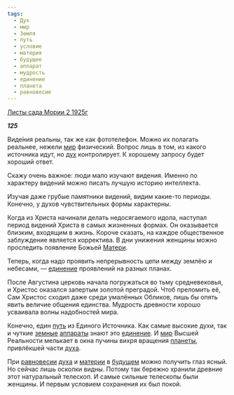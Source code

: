 ```yaml
---
tags:
  - Дух
  - мир
  - Земля
  - путь
  - условие
  - материя
  - будущее
  - аппарат
  - мудрость
  - единение
  - планета
  - равновесие
---
```

[Листы сада Мории 2 1925г](https://127.0.0.1:4002/agni/1925)

___125___

Виде́ния реальны, так же как фототелефон. Можно их полагать реальнее, нежели [мир](../../../tags/#мир) физический. Вопрос лишь в том, из какого источника идут, но [дух](../../../tags/#Дух) контролирует. К хорошему запросу будет хороший ответ.   

Скажу очень важное: люди мало изучают видения. Именно по характеру видений можно писать лучшую историю интеллекта.   

Изучая даже грубые памятники видений, видим какие-то периоды. Конечно, у духов чувствительных формы характерны.   

Когда из Христа начинали делать недосягаемого идола, наступал период видений Христа в самых жизненных формах. Он оказывается близким, входящим в жизнь. Короче сказать, на каждое общественное заблуждение является корректива. В дни унижения женщины можно проследить появление Божьей [Матери](../../../tags/#материя).   

Теперь, когда надо проявить непрерывность цепи между землёю и небесами, — [единение](../../../tags/#единение) проявлений на разных планах.   

После Августина церковь начала погружаться во тьму средневековья, и Христос оказался запертым золотой преградой. Чтоб преломить её, Сам Христос сходил даже среди умалённых Обликов, лишь бы опять явить величие общения единства. Мудрость древности хорошо усваивала волны надобностей мира.   

Конечно, един [путь](../../../tags/#путь) из Единого Источника. Как самые высокие духи, так и чуткие [земные](../../../tags/#Земля) [аппараты](../../../tags/#аппарат) знают это [единение](../../../tags/#единение). И [мир](../../../tags/#мир) Высшей Реальности мелькает в окна пучины вихря вращения [планеты](../../../tags/#планета), привлёкшей части [духа](../../../tags/#Дух).   

При [равновесии](../../../tags/#равновесие) [духа](../../../tags/#Дух) и [материи](../../../tags/#материя) в [будущем](../../../tags/#будущее) можно получить глаз ясный. Но сейчас лишь осколки видны. Потому так бережно хранили древние этот натуральный телескоп. И самые сильные телескопы были женщины. И первым условием сохранения их был покой.   

